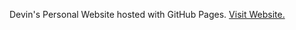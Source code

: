 Devin's Personal Website hosted with GitHub Pages.
[Visit Website.](https://suprcharg3d.github.io/personalwebsite/home.html)

